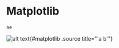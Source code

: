 # Matplotlib

```{.python title=../notebooks/matplotlib.ipynb}
ae
```

![alt text](matplotlib.ipynb){#matplotlib .source title="'a b'"}
